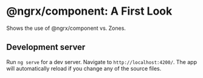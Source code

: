 # @ngrx/component: A First Look

Shows the use of @ngrx/component vs. Zones.

## Development server

Run `ng serve` for a dev server. Navigate to `http://localhost:4200/`. The app will automatically reload if you change any of the source files.
